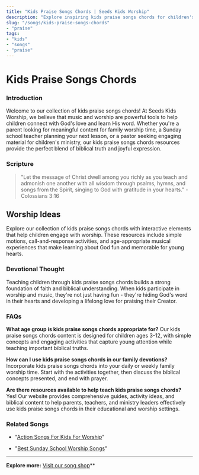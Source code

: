 ```yaml
---
title: "Kids Praise Songs Chords | Seeds Kids Worship"
description: "Explore inspiring kids praise songs chords for children's worship and faith development. Biblical music resources for families and ministry."
slug: "/songs/kids-praise-songs-chords"
- "praise"
tags:
- "kids"
- "songs"
- "praise"
---
```


# Kids Praise Songs Chords

### Introduction

Welcome to our collection of kids praise songs chords! At Seeds Kids Worship, we believe that music and worship are powerful tools to help children connect with God's love and learn His word. Whether you're a parent looking for meaningful content for family worship time, a Sunday school teacher planning your next lesson, or a pastor seeking engaging material for children's ministry, our kids praise songs chords resources provide the perfect blend of biblical truth and joyful expression.

### Scripture

> "Let the message of Christ dwell among you richly as you teach and admonish one another with all wisdom through psalms, hymns, and songs from the Spirit, singing to God with gratitude in your hearts." - Colossians 3:16

## Worship Ideas

Explore our collection of kids praise songs chords with interactive elements that help children engage with worship. These resources include simple motions, call-and-response activities, and age-appropriate musical experiences that make learning about God fun and memorable for young hearts.

### Devotional Thought

Teaching children through kids praise songs chords builds a strong foundation of faith and biblical understanding. When kids participate in worship and music, they're not just having fun - they're hiding God's word in their hearts and developing a lifelong love for praising their Creator.

### FAQs

**What age group is kids praise songs chords appropriate for?**
Our kids praise songs chords content is designed for children ages 3-12, with simple concepts and engaging activities that capture young attention while teaching important biblical truths.

**How can I use kids praise songs chords in our family devotions?**
Incorporate kids praise songs chords into your daily or weekly family worship time. Start with the activities together, then discuss the biblical concepts presented, and end with prayer.

**Are there resources available to help teach kids praise songs chords?**
Yes! Our website provides comprehensive guides, activity ideas, and biblical content to help parents, teachers, and ministry leaders effectively use kids praise songs chords in their educational and worship settings.

### Related Songs

- "[Action Songs For Kids For Worship](/songs/action-songs-for-kids-for-worship/)"

- "[Best Sunday School Worship Songs](/songs/best-sunday-school-worship-songs/)"

---

**Explore more:** [Visit our song shop](https://seedskidsworship.com/shop)**

<!-- Schema Markup -->
<script type="application/ld+json">
{
  "@context": "https://schema.org",
  "@type": "MusicRecording",
  "name": "Kids Praise Songs Chords",
  "byArtist": {
    "@type": "MusicGroup",
    "name": "Seeds Kids Worship"
  },
  "isFamilyFriendly": true,
  "url": "https://seedskidsworship.com/songs/kids-praise-songs-chords/"
}
</script>